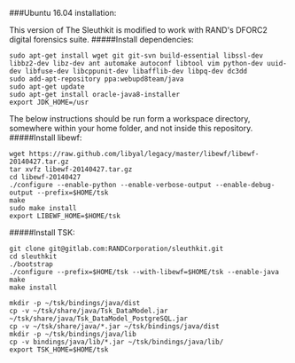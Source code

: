 ###Ubuntu 16.04 installation:

This version of The Sleuthkit is modified to work with RAND's DFORC2 digital forensics suite.
#####Install dependencies:
```
sudo apt-get install wget git git-svn build-essential libssl-dev libbz2-dev libz-dev ant automake autoconf libtool vim python-dev uuid-dev libfuse-dev libcppunit-dev libafflib-dev libpq-dev dc3dd
sudo add-apt-repository ppa:webupd8team/java
sudo apt-get update
sudo apt-get install oracle-java8-installer
export JDK_HOME=/usr
```

The below instructions should be run form a workspace directory, somewhere within your home folder, and not inside this repository.
#####Install libewf:
```
wget https://raw.github.com/libyal/legacy/master/libewf/libewf-20140427.tar.gz
tar xvfz libewf-20140427.tar.gz
cd libewf-20140427
./configure --enable-python --enable-verbose-output --enable-debug-output --prefix=$HOME/tsk
make
sudo make install
export LIBEWF_HOME=$HOME/tsk
```

#####Install TSK:
```
git clone git@gitlab.com:RANDCorporation/sleuthkit.git
cd sleuthkit
./bootstrap
./configure --prefix=$HOME/tsk --with-libewf=$HOME/tsk --enable-java
make
make install

mkdir -p ~/tsk/bindings/java/dist
cp -v ~/tsk/share/java/Tsk_DataModel.jar ~/tsk/share/java/Tsk_DataModel_PostgreSQL.jar
cp -v ~/tsk/share/java/*.jar ~/tsk/bindings/java/dist
mkdir -p ~/tsk/bindings/java/lib
cp -v bindings/java/lib/*.jar ~/tsk/bindings/java/lib/
export TSK_HOME=$HOME/tsk
```